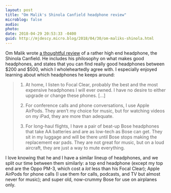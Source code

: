 ```yaml
---
layout: post
title: "Om Malik's Shinola Canfield headphone review"
microblog: false
audio: 
photo: 
date: 2018-04-29 20:53:33 -0400
guid: http://mjdescy.micro.blog/2018/04/30/om-maliks-shinola.html
---
```

Om Malik wrote [a thoughtful review](https://om.co/2018/04/29/shinolas-canfield-headphones/) of a rather high end headphone, the Shinola Canfield. He includes his philosophy on what makes good headphones, and states that you can find really good headphones between $200 and $500, which I wholeheartedly agree with. I especially enjoyed learning about which headphones he keeps around:

> 1. At home, I listen to Focal Clear, probably the best and the most expensive headphones I will ever owned. I have no desire to either upgrade or change these phones. […]
> 
> 2. For conference calls and phone conversations, I use Apple AirPods. They aren’t my choice for music, but for watching videos on my iPad, they are more than adequate.
> 
> 3. For long-haul flights, I have a pair of beat-up Bose headphones that take AA batteries and are as low-tech as Bose can get. They sit in my luggage and will be there until Bose stops making the replacement ear pads. They are not great for music, but on a loud aircraft, they are just a way to mute everything.

I love knowing that he and I have a similar lineup of headphones, and we split our time between them similarly: a top end headphone (except my top end are the Oppo PM-3, which cost a _lot_ less than his Focal Clear); Apple AirPods for phone calls (I use them for calls, podcasts, and TV but almost never for music); and super old, now-crummy Bose for use on airplanes only. 
